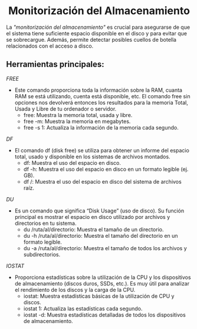 # <h1 align="center"> Monitorización del Almacenamiento </h> 

La *"monitorización del almacenamiento"* es crucial para asegurarse de que el sistema tiene suficiente espacio disponible en el disco y para evitar que se sobrecargue. Además, permite detectar posibles cuellos de botella relacionados con el acceso a disco. 

## **Herramientas principales:** 

*FREE* 
- Este comando proporciona toda la información sobre la RAM, cuanta RAM se está utilizando, cuenta está disponible, etc. El comando free sin opciones nos devolverá entonces los resultados para la memoria Total, Usada y Libre de tu ordenador o servidor. 
  - <isn>free:</isn> Muestra la memoria total, usada y libre. 
  - <isn>free -m:</isn> Muestra la memoria en megabytes. 
  - <isn>free -s 1:</isn> Actualiza la información de la memoria cada segundo. 
 
*DF* 
- El comando df (disk free) se utiliza para obtener un informe del espacio total, usado y disponible en los sistemas de archivos montados. 
  - <isn>df:</isn> Muestra el uso del espacio en disco. 
  - <isn>df -h:</isn> Muestra el uso del espacio en disco en un formato legible (ej. GB). 
  - <isn>df /:</isn> Muestra el uso del espacio en disco del sistema de archivos raíz. 

*DU* 
- Es un comando que significa “Disk Usage” (uso de disco). Su función principal es mostrar el espacio en disco utilizado por archivos y directorios en tu sistema. 
  - <isn>du /ruta/al/directorio:</isn> Muestra el tamaño de un directorio. 
  - <isn>du -h /ruta/al/directorio:</isn> Muestra el tamaño del directorio en un formato legible. 
  - <isn>du -a /ruta/al/directorio:</isn> Muestra el tamaño de todos los archivos y subdirectorios. 

*IOSTAT* 
- Proporciona estadísticas sobre la utilización de la CPU y los dispositivos de almacenamiento (discos duros, SSDs, etc.). Es muy útil para analizar el rendimiento de los discos y la carga de la CPU. 
  - <isn>iostat:</isn> Muestra estadísticas básicas de la utilización de CPU y discos. 
  - <isn>iostat 1:</isn> Actualiza las estadísticas cada segundo. 
  - <isn>iostat -d:</isn> Muestra estadísticas detalladas de todos los dispositivos de almacenamiento.
